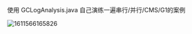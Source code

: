 使用 GCLogAnalysis.java 自己演练一遍串行/并行/CMS/G1的案例

![1611566165826](C:\Users\007\AppData\Roaming\Typora\typora-user-images\1611566165826.png)